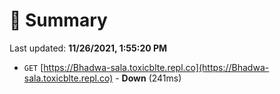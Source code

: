 # 📖 Summary
Last updated: **11/26/2021, 1:55:20 PM**

- `GET` [https://Bhadwa-sala.toxicblte.repl.co](https://Bhadwa-sala.toxicblte.repl.co) - **Down** (241ms)

